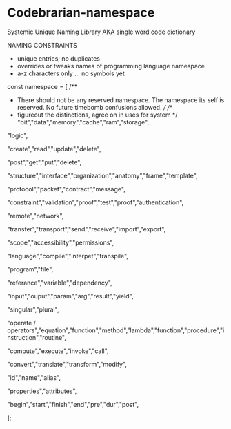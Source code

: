 # Codebrarian-namespace
Systemic Unique Naming Library AKA single word code dictionary

NAMING CONSTRAINTS
* unique entries; no duplicates
* overrides or tweaks names of programming language namespace
* a-z characters only ... no symbols yet


















const namespace = [
/** 
 * There should not be any reserved namespace. The namespace its self is reserved. No future timebomb confusions allowed.
*/
/** 
 * figureout the distinctions, agree on in uses for system
*/
"bit","data","memory","cache","ram","storage",

"logic",

"create","read","update","delete",

"post","get","put","delete",

"structure","interface","organization","anatomy","frame","template",

"protocol","packet","contract","message",

"constraint","validation","proof","test","proof","authentication",

"remote","network",

"transfer","transport","send","receive","import","export",

"scope","accessibility","permissions",

"language","compile","interpet","transpile",

"program","file",

"referance","variable","dependency",

"input","ouput","param","arg","result","yield",

"singular","plural",

"operate / operators","equation","function","method","lambda","function","procedure","instruction","routine",

"compute","execute","invoke","call",

"convert","translate","transform","modify",

"id","name","alias",

"properties","attributes",

"begin","start","finish","end","pre","dur","post",

];
